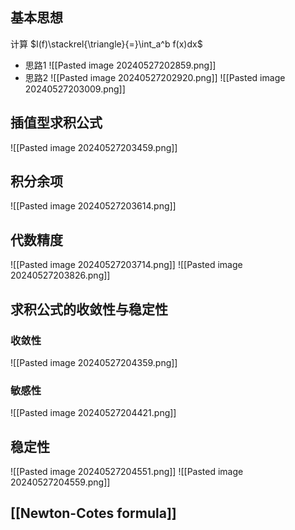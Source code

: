 ## 基本思想
计算 $I(f)\stackrel{\triangle}{=}\int_a^b f(x)dx$ 
- 思路1
	![[Pasted image 20240527202859.png]]
- 思路2
	![[Pasted image 20240527202920.png]]
	![[Pasted image 20240527203009.png]]
## 插值型求积公式
![[Pasted image 20240527203459.png]]
## 积分余项
![[Pasted image 20240527203614.png]]
## 代数精度
![[Pasted image 20240527203714.png]]
![[Pasted image 20240527203826.png]]
## 求积公式的收敛性与稳定性
### 收敛性
![[Pasted image 20240527204359.png]]
### 敏感性
![[Pasted image 20240527204421.png]]
## 稳定性
![[Pasted image 20240527204551.png]]
![[Pasted image 20240527204559.png]]
## [[Newton-Cotes formula]]